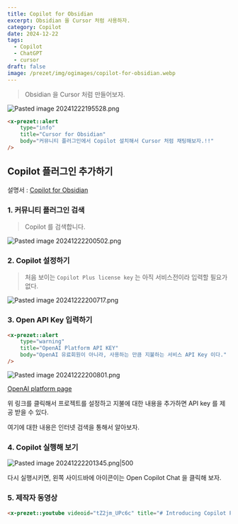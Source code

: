 ```yaml
---
title: Copilot for Obsidian
excerpt: Obsidian 을 Cursor 처럼 사용하자.
category: Copilot
date: 2024-12-22
tags:
  - Copilot
  - ChatGPT
  - cursor
draft: false
image: /prezet/img/ogimages/copilot-for-obsidian.webp
---
```

> Obsidian 을 Cursor 처럼 만들어보자.

![Pasted image 20241222195528.png](Pasted%20image%2020241222195528.png)

```html +parse
<x-prezet::alert
    type="info"
    title="Cursor for Obsidian"
    body="커뮤니티 플러그인에서 Copilot 설치해서 Cursor 처럼 채팅해보자.!!"
/>
```

## Copilot 플러그인 추가하기

설명서 : [Copilot for Obsidian](https://www.obsidiancopilot.com/en)

### 1. 커뮤니티 플러그인 검색

> Copilot 를 검색합니다.

![Pasted image 20241222200502.png](Pasted%20image%2020241222200502.png)


### 2. Copilot 설정하기

> 처음 보이는 `Copilot Plus license key` 는 아직 서비스전이라 입력할 필요가 없다.

![Pasted image 20241222200717.png](Pasted%20image%2020241222200717.png)

### 3. Open API Key 입력하기

```html +parse
<x-prezet::alert
    type="warning"
    title="OpenAI Platform API KEY"
    body="OpenAI 유료회원이 아니라, 사용하는 만큼 지불하는 서비스 API Key 이다."
/>
```

![Pasted image 20241222200801.png](Pasted%20image%2020241222200801.png)

[OpenAI platform page](https://platform.openai.com/api-keys)

위 링크를 클릭해서 프로젝트를 설정하고 지불에 대한 내용을 추가하면 API key 를 제공 받을 수 있다. 

여기에 대한 내용은 인터넷 검색을 통해서 알아보자.

### 4. Copilot 실행해 보기

![Pasted image 20241222201345.png|500](Pasted%20image%2020241222201345.png)

다시 실행시키면, 왼쪽 사이드바에 아이콘이는 Open Copilot Chat 을 클릭해 보자.

### 5. 제작자 동영상

```html +parse
<x-prezet::youtube videoid="tZ2jm_UPc6c" title="# Introducing Copilot Plus for Obsidian (Alpha)" date="2024-11-26" />
```





